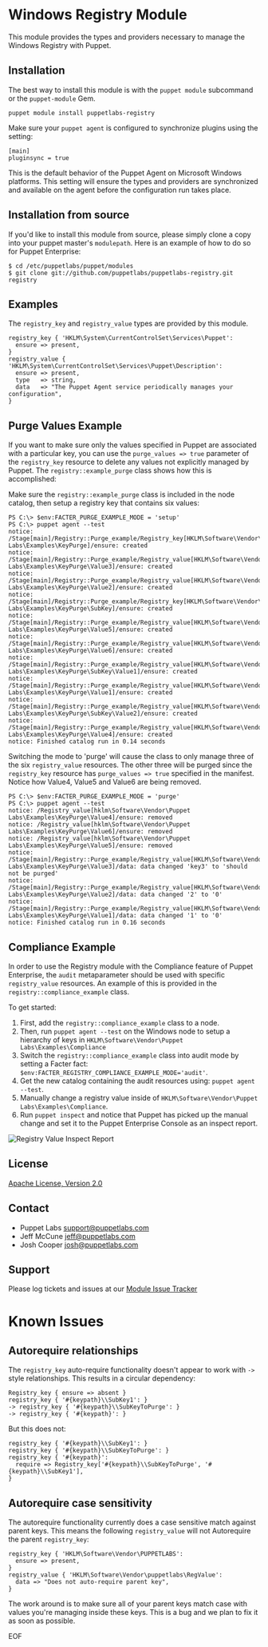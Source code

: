 Windows Registry Module
=======================

This module provides the types and providers necessary to manage the Windows
Registry with Puppet.

Installation
------------

The best way to install this module is with the `puppet module` subcommand or
the `puppet-module` Gem.

    puppet module install puppetlabs-registry

Make sure your `puppet agent` is configured to synchronize plugins using the
setting:

    [main]
    pluginsync = true

This is the default behavior of the Puppet Agent on Microsoft Windows
platforms.  This setting will ensure the types and providers are synchronized
and available on the agent before the configuration run takes place.


Installation from source
------------------------

If you'd like to install this module from source, please simply clone a copy
into your puppet master's `modulepath`.  Here is an example of how to do so for
Puppet Enterprise:

    $ cd /etc/puppetlabs/puppet/modules
    $ git clone git://github.com/puppetlabs/puppetlabs-registry.git registry

Examples
--------

The `registry_key` and `registry_value` types are provided by this module.

    registry_key { 'HKLM\System\CurrentControlSet\Services\Puppet':
      ensure => present,
    }
    registry_value { 'HKLM\System\CurrentControlSet\Services\Puppet\Description':
      ensure => present,
      type   => string,
      data   => "The Puppet Agent service periodically manages your configuration",
    }

Purge Values Example
--------------------

If you want to make sure only the values specified in Puppet are associated
with a particular key, you can use the `purge_values => true` parameter of the
`registry_key` resource to delete any values not explicitly managed by Puppet.
The `registry::example_purge` class shows how this is accomplished:

Make sure the `registry::example_purge` class is included in the node catalog,
then setup a registry key that contains six values:

    PS C:\> $env:FACTER_PURGE_EXAMPLE_MODE = 'setup'
    PS C:\> puppet agent --test
    notice: /Stage[main]/Registry::Purge_example/Registry_key[HKLM\Software\Vendor\Puppet Labs\Examples\KeyPurge]/ensure: created
    notice: /Stage[main]/Registry::Purge_example/Registry_value[HKLM\Software\Vendor\Puppet Labs\Examples\KeyPurge\Value3]/ensure: created
    notice: /Stage[main]/Registry::Purge_example/Registry_value[HKLM\Software\Vendor\Puppet Labs\Examples\KeyPurge\Value2]/ensure: created
    notice: /Stage[main]/Registry::Purge_example/Registry_key[HKLM\Software\Vendor\Puppet Labs\Examples\KeyPurge\SubKey]/ensure: created
    notice: /Stage[main]/Registry::Purge_example/Registry_value[HKLM\Software\Vendor\Puppet Labs\Examples\KeyPurge\Value5]/ensure: created
    notice: /Stage[main]/Registry::Purge_example/Registry_value[HKLM\Software\Vendor\Puppet Labs\Examples\KeyPurge\Value6]/ensure: created
    notice: /Stage[main]/Registry::Purge_example/Registry_value[HKLM\Software\Vendor\Puppet Labs\Examples\KeyPurge\SubKey\Value1]/ensure: created
    notice: /Stage[main]/Registry::Purge_example/Registry_value[HKLM\Software\Vendor\Puppet Labs\Examples\KeyPurge\Value1]/ensure: created
    notice: /Stage[main]/Registry::Purge_example/Registry_value[HKLM\Software\Vendor\Puppet Labs\Examples\KeyPurge\SubKey\Value2]/ensure: created
    notice: /Stage[main]/Registry::Purge_example/Registry_value[HKLM\Software\Vendor\Puppet Labs\Examples\KeyPurge\Value4]/ensure: created
    notice: Finished catalog run in 0.14 seconds

Switching the mode to 'purge' will cause the class to only manage three of the
six `registry_value` resources.  The other three will be purged since the
`registry_key` resource has `purge_values => true` specified in the manifest.
Notice how Value4, Value5 and Value6 are being removed.

    PS C:\> $env:FACTER_PURGE_EXAMPLE_MODE = 'purge'
    PS C:\> puppet agent --test
    notice: /Registry_value[hklm\Software\Vendor\Puppet Labs\Examples\KeyPurge\Value4]/ensure: removed
    notice: /Registry_value[hklm\Software\Vendor\Puppet Labs\Examples\KeyPurge\Value6]/ensure: removed
    notice: /Registry_value[hklm\Software\Vendor\Puppet Labs\Examples\KeyPurge\Value5]/ensure: removed
    notice: /Stage[main]/Registry::Purge_example/Registry_value[HKLM\Software\Vendor\Puppet Labs\Examples\KeyPurge\Value3]/data: data changed 'key3' to 'should not be purged'
    notice: /Stage[main]/Registry::Purge_example/Registry_value[HKLM\Software\Vendor\Puppet Labs\Examples\KeyPurge\Value2]/data: data changed '2' to '0'
    notice: /Stage[main]/Registry::Purge_example/Registry_value[HKLM\Software\Vendor\Puppet Labs\Examples\KeyPurge\Value1]/data: data changed '1' to '0'
    notice: Finished catalog run in 0.16 seconds

Compliance Example
------------------

In order to use the Registry module with the Compliance feature of Puppet
Enterprise, the `audit` metaparameter should be used with specific
`registry_value` resources.  An example of this is provided in the
`registry::compliance_example` class.

To get started:

 1. First, add the `registry::compliance_example` class to a node.
 2. Then, run `puppet agent --test` on the Windows node to setup a hierarchy of
    keys in `HKLM\Software\Vendor\Puppet Labs\Examples\Compliance`
 3. Switch the `registry::compliance_example` class into audit mode by setting
    a Facter fact: `$env:FACTER_REGISTRY_COMPLIANCE_EXAMPLE_MODE='audit'`.
 4. Get the new catalog containing the audit resources using: `puppet agent
    --test`.
 5. Manually change a registry value inside of `HKLM\Software\Vendor\Puppet
    Labs\Examples\Compliance`.
 6. Run `puppet inspect` and notice that Puppet has picked up the manual change
    and set it to the Puppet Enterprise Console as an inspect report.

![Registry Value Inspect Report](http://links.puppetlabs.com/screen_shot_registry_value_audit_01.png)

License
-------

[Apache License, Version 2.0](http://www.apache.org/licenses/LICENSE-2.0.html)


Contact
-------

 * Puppet Labs <support@puppetlabs.com>
 * Jeff McCune <jeff@puppetlabs.com>
 * Josh Cooper <josh@puppetlabs.com>


Support
-------

Please log tickets and issues at our [Module Issue
Tracker](http://projects.puppetlabs.com/projects/modules)

Known Issues
============

Autorequire relationships
-------------------------

The `registry_key` auto-require functionality doesn't appear to work with `->`
style relationships.  This results in a circular dependency:


    Registry_key { ensure => absent }
    registry_key { '#{keypath}\\SubKey1': }
    -> registry_key { '#{keypath}\\SubKeyToPurge': }
    -> registry_key { '#{keypath}': }

But this does not:

    registry_key { '#{keypath}\\SubKey1': }
    registry_key { '#{keypath}\\SubKeyToPurge': }
    registry_key { '#{keypath}':
      require => Registry_key['#{keypath}\\SubKeyToPurge', '#{keypath}\\SubKey1'],
    }

Autorequire case sensitivity
----------------------------

The autorequire functionality currently does a case sensitive match against
parent keys.  This means the following `registry_value` will not Autorequire
the parent `registry_key`:

    registry_key { 'HKLM\Software\Vendor\PUPPETLABS':
      ensure => present,
    }
    registry_value { 'HKLM\Software\Vendor\puppetlabs\RegValue':
      data => "Does not auto-require parent key",
    }

The work around is to make sure all of your parent keys match case with values
you're managing inside these keys.  This is a bug and we plan to fix it as soon
as possible.

EOF
